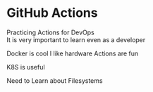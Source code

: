 # GitHub Actions

Practicing Actions for DevOps  
It is very important to learn even as a developer

Docker is cool
I like hardware
Actions are fun

K8S is useful 

Need to Learn about Filesystems
